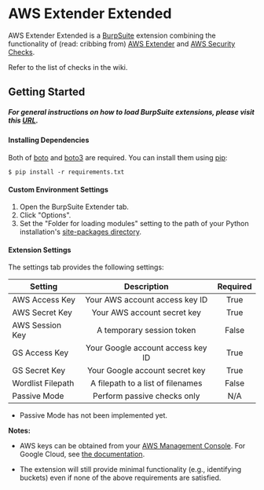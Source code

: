 # AWS Extender Extended

AWS Extender Extended is a [BurpSuite](https://portswigger.net/burp/) extension combining the functionality of (read: cribbing from) [AWS Extender](https://github.com/VirtueSecurity/aws-extender) and [AWS Security Checks](https://github.com/PortSwigger/aws-security-checks).

Refer to the list of checks in the wiki.

## Getting Started
##### For general instructions on how to load BurpSuite extensions, please visit this [URL](https://support.portswigger.net/customer/portal/articles/1965930-how-to-install-an-extension-in-burp-suite).

#### Installing Dependencies
Both of [boto](https://github.com/boto/boto) and [boto3](https://github.com/boto/boto3) are required. You can install them using [pip](https://en.wikipedia.org/wiki/Pip_\(package_manager\)):

    $ pip install -r requirements.txt

#### Custom Environment Settings
1. Open the BurpSuite Extender tab.
2. Click "Options".
3. Set the "Folder for loading modules" setting to the path of your Python installation's [site-packages directory](https://docs.python.org/2/install/#how-installation-works).

#### Extension Settings
The settings tab provides the following settings:

| Setting           | Description                       | Required      |
|-------------------|:---------------------------------:|:-------------:|
| AWS Access Key    | Your AWS account access key ID    | True          |
| AWS Secret Key    | Your AWS account secret key       | True          |
| AWS Session Key   | A temporary session token         | False         |
| GS Access Key     | Your Google account access key ID | True          |
| GS Secret Key     | Your Google account secret key    | True          |
| Wordlist Filepath | A filepath to a list of filenames | False         |
| Passive Mode      | Perform passive checks only       | N/A           |

* Passive Mode has not been implemented yet.

**Notes:**
* AWS keys can be obtained from your [AWS Management Console](https://console.aws.amazon.com/iam/home?#/security_credential). For Google Cloud, see [the documentation](https://cloud.google.com/storage/docs/migrating#keys).

* The extension will still provide minimal functionality (e.g., identifying buckets) even if none of the above requirements are satisfied.
